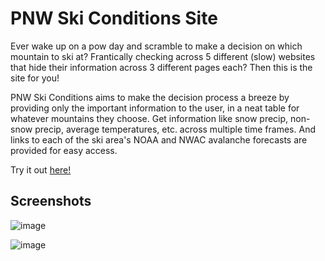 # PNW Ski Conditions Site

Ever wake up on a pow day and scramble to make a decision on which mountain to ski at? Frantically checking across 5 different (slow) websites that hide their information across 3 different pages each? Then this is the site for you!

PNW Ski Conditions aims to make the decision process a breeze by providing only the important information to the user, in a neat table for whatever mountains they choose. Get information like snow precip, non-snow precip, average temperatures, etc. across multiple time frames. And links to each of the ski area's NOAA and NWAC avalanche forecasts are provided for easy access.

Try it out [here!](https://akulakovsky.github.io/pnw-ski-conditions/)

## Screenshots
![image](https://user-images.githubusercontent.com/22990262/150695824-1df8652f-bc87-456a-bebc-4df634aa4a46.png)

![image](https://user-images.githubusercontent.com/22990262/150695843-7ae23c0f-ca47-431c-93c5-5168fb931540.png)

